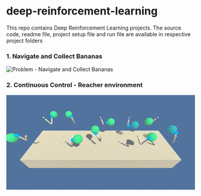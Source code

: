 # deep-reinforcement-learning
This repo contains Deep Reinforcement Learning projects. The source code, readme file, project setup file and run file are available in respective project folders
### 1. Navigate and Collect Bananas
![Problem - Navigate and Collect Bananas](https://user-images.githubusercontent.com/10624937/42135619-d90f2f28-7d12-11e8-8823-82b970a54d7e.gif)
### 2. Continuous Control - Reacher environment
![Reacher environment](images/reacher.gif)

